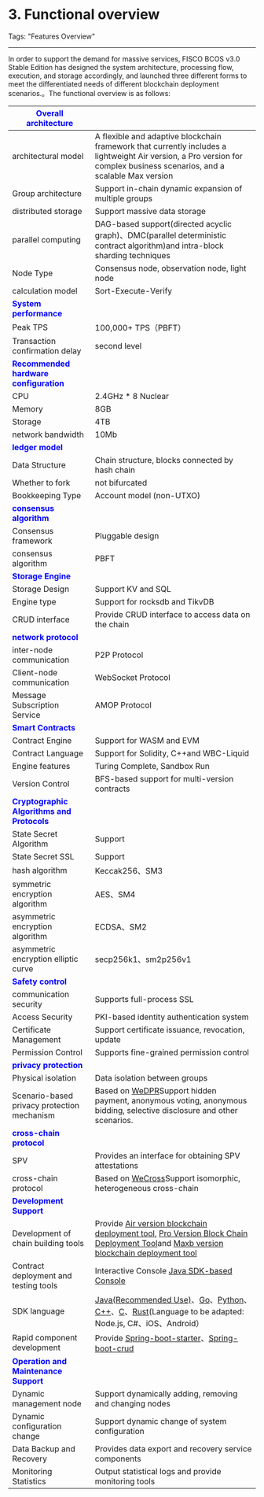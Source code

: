 # 3. Functional overview
Tags: "Features Overview"

-----

In order to support the demand for massive services, FISCO BCOS v3.0 Stable Edition has designed the system architecture, processing flow, execution, and storage accordingly, and launched three different forms to meet the differentiated needs of different blockchain deployment scenarios.。The functional overview is as follows:

|<font color=Blue>**Overall architecture**</font> | |
| - | - |
| architectural model| A flexible and adaptive blockchain framework that currently includes a lightweight Air version, a Pro version for complex business scenarios, and a scalable Max version|
| Group architecture| Support in-chain dynamic expansion of multiple groups|
| distributed storage| Support massive data storage|
| parallel computing| DAG-based support(directed acyclic graph)、DMC(parallel deterministic contract algorithm)and intra-block sharding techniques|
| Node Type| Consensus node, observation node, light node|
| calculation model| Sort-Execute-Verify|
| <font color=Blue>**System performance**</font> ||
| Peak TPS| 100,000+ TPS（PBFT）|
| Transaction confirmation delay| second level|
| <font color=Blue>**Recommended hardware configuration**</font> ||
| CPU | 2.4GHz * 8 Nuclear|
| Memory| 8GB |
| Storage| 4TB |
| network bandwidth| 10Mb |
| <font color=Blue>**ledger model**</font> ||
| Data Structure| Chain structure, blocks connected by hash chain|
| Whether to fork|not bifurcated|
| Bookkeeping Type| Account model (non-UTXO)|
| <font color=Blue>**consensus algorithm**</font>  ||
| Consensus framework| Pluggable design|
| consensus algorithm| PBFT |
| <font color=Blue>**Storage Engine**</font>  ||
| Storage Design| Support KV and SQL|
| Engine type| Support for rocksdb and TikvDB|
| CRUD interface| Provide CRUD interface to access data on the chain|
| <font color=Blue>**network protocol**</font>  ||
| inter-node communication| P2P Protocol|
| Client-node communication| WebSocket Protocol|
| Message Subscription Service| AMOP Protocol|
| <font color=Blue>**Smart Contracts**</font> ||
|Contract Engine| Support for WASM and EVM|
|Contract Language| Support for Solidity, C++and WBC-Liquid|
|Engine features| Turing Complete, Sandbox Run|
|Version Control| BFS-based support for multi-version contracts|
| <font color=Blue>**Cryptographic Algorithms and Protocols**</font>  ||
| State Secret Algorithm| Support|
| State Secret SSL| Support|
| hash algorithm| Keccak256、SM3 |
| symmetric encryption algorithm| AES、SM4 |
| asymmetric encryption algorithm|ECDSA、SM2|
| asymmetric encryption elliptic curve|secp256k1、sm2p256v1|
| <font color=Blue>**Safety control**</font>  ||
|communication security| Supports full-process SSL|
|Access Security| PKI-based identity authentication system|
|Certificate Management| Support certificate issuance, revocation, update|
|Permission Control| Supports fine-grained permission control|
| <font color=Blue>**privacy protection**</font> ||
|Physical isolation| Data isolation between groups|
|Scenario-based privacy protection mechanism|Based on [WeDPR](https://github.com/WeBankBlockchain/WeDPR-Lab-Core)Support hidden payment, anonymous voting, anonymous bidding, selective disclosure and other scenarios.|
| <font color=Blue>**cross-chain protocol**</font> ||
|SPV|Provides an interface for obtaining SPV attestations|
|cross-chain protocol|Based on [WeCross](https://github.com/WeBankBlockchain/WeCross)Support isomorphic, heterogeneous cross-chain|
| <font color=Blue>**Development Support**</font> ||
|Development of chain building tools|Provide [Air version blockchain deployment tool](../tutorial/air/build_chain.html), [Pro Version Block Chain Deployment Tool](../tutorial/pro/pro_builder.html)and [Maxb version blockchain deployment tool](../tutorial/max/max_builder.html)|
|Contract deployment and testing tools|Interactive Console [Java SDK-based Console](../operation_and_maintenance/console/index.html)|
|SDK language|[Java(Recommended Use)](../sdk/java_sdk/index.html)、[Go](../sdk/go_sdk/index.html)、[Python](../sdk/python_sdk/index.html)、[C++](../sdk/cpp_sdk/index.html)、[C](../sdk/c_sdk/index.html)、[Rust](../sdk/rust_sdk/index.html)(Language to be adapted: Node.js, C#、iOS、Android）|
|Rapid component development|Provide [Spring-boot-starter](https://github.com/FISCO-BCOS/spring-boot-starter)、[Spring-boot-crud](https://github.com/FISCO-BCOS/spring-boot-crud)|
| <font color=Blue>**Operation and Maintenance Support**</font> ||
|Dynamic management node|Support dynamically adding, removing and changing nodes|
|Dynamic configuration change|Support dynamic change of system configuration|
|Data Backup and Recovery|Provides data export and recovery service components|
|Monitoring Statistics|Output statistical logs and provide monitoring tools|